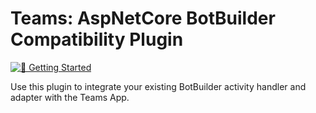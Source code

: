 <!-- Copyright (c) Microsoft Corporation. All rights reserved.-->
<!-- Licensed under the MIT License.-->

# Teams: AspNetCore BotBuilder Compatibility Plugin

[![📖 Getting Started](https://img.shields.io/badge/📖%20Getting%20Started-blue?style=for-the-badge)](https://microsoft.github.io/teams-ai)

Use this plugin to integrate your existing BotBuilder activity handler and adapter with the Teams App.